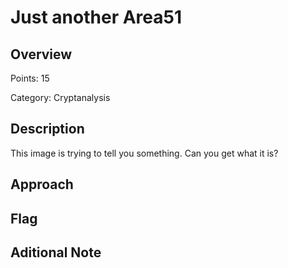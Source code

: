 # Just another Area51
## Overview 
Points: 15

Category: Cryptanalysis
## Description
This image is trying to tell you something. Can you get what it is?
## Approach
    
## Flag

## Aditional Note

